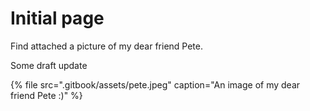 # Initial page

Find attached a picture of my dear friend Pete.

Some draft update

{% file src=".gitbook/assets/pete.jpeg" caption="An image of my dear friend Pete :\)" %}

